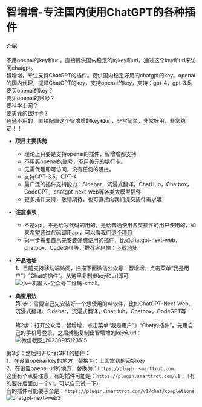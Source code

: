 # 智增增-专注国内使用ChatGPT的各种插件

#### 介绍
不用openai的key和url，直接提供国内稳定的的key和url，通过这个key和url来访问chatgpt。<br>
智增增，专注支持ChatGPT的插件。提供国内稳定好用的chatgpt的key。openai的国内代理，提供ChatGPT的key，支持openai的key，支持：gpt-4，gpt-3.5。
要买openai的key？<br>
要买openai的账号？   <br>
要科学上网？  <br>
要美元的银行卡？<br>
通通不用的，直接配置这个智增增的key和url，非常简单，非常好用，非常稳定！！<br>

- **项目主要优势**  
  * 理论上只要是支持openai的插件，智增增都支持
  * 不用买openai的账号，不用美元的银行卡。 
  * 无需代理即可访问，没有任何的阻拦。  
  * 支持GPT-3.5，GPT-4    
  * 最广泛的插件支持能力：Sidebar，沉浸式翻译，ChatHub，Chatbox，CodeGPT，chatgpt-next-web等各类大模型插件  
  * 更多插件支持，敬请期待。也可直接向我们提交插件需求哦  

- **注意事项**  
  * 不是api，不是给写代码的用的，是给普通使用各类插件的用户使用的，如果希望通过代码调用api，可以看我们[这个项目](https://github.com/xing61/xiaoyi-robot)
  * 第一步需要自己先安装好想使用的插件，比如chatgpt-next-web，chatbox，CodeGPT等，推荐客户端：[下载地址](https://gitee.com/smarttrot/zzz-files/tree/master/chat-next-web)
   
- **产品地址**   
1、目前支持移动端访问，扫描下面微信公众号：智增增，点击菜单“我是用户”》“Chat的插件”。从这里复制出key和url即可                  
 ![小一机器人-公众号二维码-small](https://github.com/xing61/xiaoyi-robot/assets/38256442/34775bf9-8a23-4bc8-8303-12ee3b1c1425)。        
          
 
- **典型用法**    
第1步：需要自己先安装好一个想使用的AI软件，比如ChatGPT-Next-Web、沉浸式翻译、Sidebar，沉浸式翻译，ChatHub，Chatbox，CodeGPT等 <br><br>
第2步：打开公众号：智增增，点击菜单“我是用户”》“Chat的插件”。先用自己的手机号登录，之后就能复制出智增增的key和url：     <br>
![微信截图_20230915123515](https://github.com/xing61/chatgpt-plugin-key/assets/38256442/62bbbe95-ed52-42e8-afbd-9bc5965fad3f)    

第3步：然后打开ChatGPT的插件：<br>
1、在设置openai key的地方，替换为：上面拿到的密钥key <br>
2、在设置openai url的地方，替换为：`https://plugin.smarttrot.com`，<br>
这里有个点要注意，有的插件可能是：`https://plugin.smarttrot.com/v1` ，（有的要在后面加一个v1，可以自己试一下）<br>
有的插件可能要写全是：`https://plugin.smarttrot.com/v1/chat/completions` <br>
![chatgpt-next-web3](https://github.com/xing61/chatgpt-plugin-key/assets/38256442/d4cf379a-cbb6-4cfa-b460-cee62ff71ab5)


